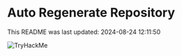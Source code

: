 # Auto Regenerate Repository

This README was last updated: 2024-08-24 12:11:50

 ![TryHackMe](https://tryhackme.com/badge/533634)